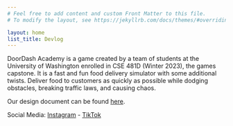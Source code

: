 ```yaml
---
# Feel free to add content and custom Front Matter to this file.
# To modify the layout, see https://jekyllrb.com/docs/themes/#overriding-theme-defaults

layout: home
list_title: Devlog
---
```


DoorDash Academy is a game created by a team of students
  at the University of Washington enrolled in CSE 481D (Winter 2023),
  the games capstone.
It is a fast and fun food delivery simulator with some additional twists.
Deliver food to customers as quickly as possible while dodging obstacles,
  breaking traffic laws, and causing chaos.

Our design document can be found [here](https://docs.google.com/document/d/1w_6o9TLWrfCNzRPtxnm4JKmMGrYXpXqhbgruODkqGtI/edit).

Social Media: 
[Instagram](https://instagram.com/doordashacademygame) -
[TikTok](https://tiktok.com/@DoorDash_Academy)
